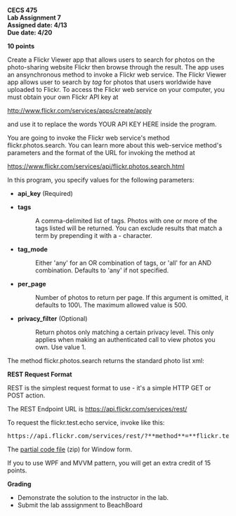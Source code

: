 **CECS 475  
Lab Assignment 7  
Assigned date: 4/13  
Due date: 4/20**  

**10 points**

Create a Flickr Viewer app that allows users to search for photos on the photo-sharing website Flickr then browse through the result. The app uses an ansynchronous method to invoke a Flickr web service. The Flickr Viewer app allows user to search by _tag_ for photos that users worldwide have uploaded to Flickr. To access the Flickr web service on your computer, you must obtain your own Flickr API key at

http://www.flickr.com/services/apps/create/apply

and use it to replace the words YOUR API KEY HERE inside the program.

You are going to invoke the Flickr web service's method flickr.photos.search. You can learn more about this web-service method's parameters and the format of the URL for invoking the method at

https://www.flickr.com/services/api/flickr.photos.search.html

In this program, you specify values for the following parameters:

*   **api_key** (Required)
*   **tags**

    <dl>

    <dd>A comma-delimited list of tags. Photos with one or more of the tags listed will be returned. You can exclude results that match a term by prepending it with a - character.</dd>

    </dl>

*   **tag_mode**

    <dl>

    <dd>Either 'any' for an OR combination of tags, or 'all' for an AND combination. Defaults to 'any' if not specified.</dd>

    </dl>

*   **per_page**

    <dl>

    <dd>Number of photos to return per page. If this argument is omitted, it defaults to 100\. The maximum allowed value is 500.</dd>

    </dl>

*   **privacy_filter** (Optional)

    <dl>

    <dd id="yui_3_11_0_1_1458612447224_325">Return photos only matching a certain privacy level. This only applies when making an authenticated call to view photos you own. Use value 1.</dd>

    </dl>

The method flickr.photos.search returns the standard photo list xml:

<photos page="2" pages="89" perpage="10" total="881">  
<photo id="2636" owner="47058503995@N01"  
secret="a123456" server="2" title="test_04"  
ispublic="1" isfriend="0" isfamily="0" />  
<photo id="2635" owner="47058503995@N01"  
secret="b123456" server="2" title="test_03"  
ispublic="0" isfriend="1" isfamily="1" />  
<photo id="2633" owner="47058503995@N01"  
secret="c123456" server="2" title="test_01"  
ispublic="1" isfriend="0" isfamily="0" />  
<photo id="2610" owner="12037949754@N01"  
secret="d123456" server="2" title="00_tall"  
ispublic="1" isfriend="0" isfamily="0" />  
</photos>

**REST Request Format**

REST is the simplest request format to use - it's a simple HTTP GET or POST action.

The REST Endpoint URL is https://api.flickr.com/services/rest/

To request the flickr.test.echo service, invoke like this:

<pre>https://api.flickr.com/services/rest/?**method**=**flickr.test.echo**&**name**=**valu**e</pre>

The [partial code file](FlickrViewer.zip) (zip) for Window form.

If you to use WPF and MVVM pattern, you will get an extra credit of 15 points.

**Grading**

*   Demonstrate the solution to the instructor in the lab.
*   Submit the lab asssignment to BeachBoard
